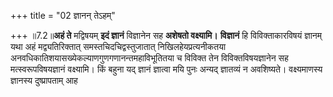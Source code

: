 +++
title = "02 ज्ञानन् तेऽहम्"

+++
॥7.2॥**अहं ते** मद्विषयम् **इदं ज्ञानं** विज्ञानेन सह **अशेषतो
वक्ष्यामि।** **विज्ञानं** हि विविक्ताकारविषयं ज्ञानम् यथा अहं
मद्व्यतिरिक्तात् समस्तचिदचिद्वस्तुजातात् निखिलहेयप्रत्यनीकतया
अनवधिकातिशयासख्येकल्याणगुणगणानन्तमहाविभूतितया च विविक्त तेन
विविक्तविषयज्ञानेन सह मत्स्वरूपविषयज्ञानं वक्ष्यामि। किं बहुना यद्
ज्ञानं ज्ञात्वा मयि पुनः अन्यद् ज्ञातव्यं न अवशिष्यते। वक्ष्यमाणस्य
ज्ञानस्य दुष्प्रापताम् आह
